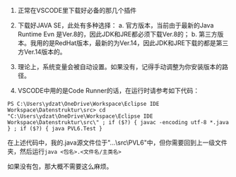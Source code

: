 1. 正常在VSCODE里下载好必备的那几个插件
2. 下载好JAVA SE，此处有多种选择：
  a. 官方版本，当前由于最新的Java Runtime Evn 是Ver.8的，因此JDK和JRE都必须下载Ver.8的；
  b. 第三方版本。我用的是RedHat版本，最新的为Ver.14，因此JDK和JRE下载的都是第三方Ver.14版本的。
3. 理论上，系统变量会被自动设置。如果没有，记得手动调整为你安装版本的路径。

4. VSCODE中用的是Code Runner的话，在运行时请参考如下代码：

`PS C:\Users\ydzat\OneDrive\Workspace\Eclipse IDE Workspace\Datenstruktur\src> cd "C:\Users\ydzat\OneDrive\Workspace\Eclipse IDE Workspace\Datenstruktur\src\" ; if ($?) { javac -encoding utf-8 *.java } ; if ($?) { java PVL6.Test }`

在上述代码中，我的.java源文件位于"...\src\PVL6\"中，但你需要回到上一级文件夹，然后运行`java <包名>.<文件名/主类名>`

如果没有包，那大概不需要这么麻烦。
